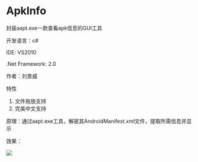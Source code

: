 # ApkInfo
封装aapt.exe一款查看apk信息的GUI工具

开发语言：c#

IDE: VS2010

.Net Framework: 2.0

作者：刘景威

特性

  1. 文件拖放支持
  2. 完美中文支持
  
  
原理：通过aapt.exe工具，解密其AndroidManifest.xml文件，提取所需信息并显示

效果：

<img src="../../blob/master/apk_info.png" />
